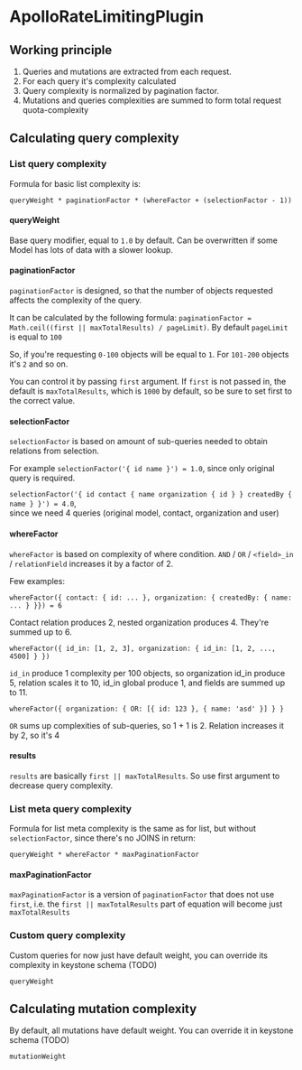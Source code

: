 # ApolloRateLimitingPlugin

## Working principle
1. Queries and mutations are extracted from each request.
2. For each query it's complexity calculated
3. Query complexity is normalized by pagination factor.
4. Mutations and queries complexities are summed to form total request quota-complexity

## Calculating query complexity
### List query complexity
Formula for basic list complexity is:
```
queryWeight * paginationFactor * (whereFactor + (selectionFactor - 1))
```

#### queryWeight
Base query modifier, equal to `1.0` by default. 
Can be overwritten if some Model has lots of data with a slower lookup.

#### paginationFactor
`paginationFactor` is designed, so that the number of objects requested affects the complexity of the query.

It can be calculated by the following formula: 
`paginationFactor = Math.ceil((first || maxTotalResults) / pageLimit)`. 
By default `pageLimit` is equal to `100`

So, if you're requesting `0-100` objects will be equal to `1`. 
For `101-200` objects it's `2` and so on.

You can control it by passing `first` argument. 
If `first` is not passed in, the default is `maxTotalResults`, which is `1000` by default, 
so be sure to set first to the correct value.

#### selectionFactor
`selectionFactor` is based on amount of sub-queries needed to obtain relations from selection.  

For example `selectionFactor('{ id name }') = 1.0`, since only original query is required. 

`selectionFactor('{ id contact { name organization { id } } createdBy { name } }') = 4.0`,  
since we need 4 queries (original model, contact, organization and user)

#### whereFactor
`whereFactor` is based on complexity of where condition. 
`AND` / `OR` / `<field>_in` / `relationField` increases it by a factor of 2.  

Few examples:

`whereFactor({ contact: { id: ... }, organization: { createdBy: { name: ... } }}) = 6`  

Contact relation produces 2, nested organization produces 4. They're summed up to 6.

`whereFactor({ id_in: [1, 2, 3], organization: { id_in: [1, 2, ..., 4500] } })` 

`id_in` produce 1 complexity per 100 objects, 
so organization id_in produce 5, relation scales it to 10, id_in global produce 1, 
and fields are summed up to 11.

`whereFactor({ organization: { OR: [{ id: 123 }, { name: 'asd' }] } }`

`OR` sums up complexities of sub-queries, so 1 + 1 is 2. Relation increases it by 2, so it's 4

#### results
`results` are basically `first || maxTotalResults`. So use first argument to decrease query complexity.

### List meta query complexity
Formula for list meta complexity is the same as for list, 
but without `selectionFactor`, since there's no JOINS in return:
```
queryWeight * whereFactor * maxPaginationFactor
```

#### maxPaginationFactor
`maxPaginationFactor` is a version of `paginationFactor` that does not use `first`, 
i.e. the `first || maxTotalResults` part of equation will become just `maxTotalResults`


### Custom query complexity
Custom queries for now just have default weight, you can override its complexity in keystone schema (TODO)
```
queryWeight
```

## Calculating mutation complexity
By default, all mutations have default weight. You can override it in keystone schema (TODO)
```
mutationWeight
```
